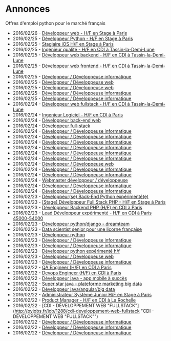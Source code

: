 # Annonces

Offres d'emploi python pour le marché français

* 2016/02/26 - [Développeur web - H/F en Stage à Paris](http://pyjobs.fr/job/1332/developpeur-web-h-f-en-stage-a-paris "Développeur web - H/F en Stage à Paris")
* 2016/02/25 - [Développeur Python - H/F en Stage à Paris](http://pyjobs.fr/job/1325/developpeur-python-h-f-en-stage-a-paris "Développeur Python - H/F en Stage à Paris")
* 2016/02/25 - [Stagiaire iOS H/F en Stage à Paris](http://pyjobs.fr/job/1326/stagiaire-ios-h-f-en-stage-a-paris "Stagiaire iOS H/F en Stage à Paris")
* 2016/02/25 - [Ingénieur qualité - H/F en CDI à Tassin-la-Demi-Lune](http://pyjobs.fr/job/1320/ingenieur-qualite-h-f-en-cdi-a-tassin-la-demi-lune "Ingénieur qualité - H/F en CDI à Tassin-la-Demi-Lune")
* 2016/02/25 - [Développeur web backend - H/F en CDI à Tassin-la-Demi-Lune](http://pyjobs.fr/job/1321/developpeur-web-backend-h-f-en-cdi-a-tassin-la-demi-lune "Développeur web backend - H/F en CDI à Tassin-la-Demi-Lune")
* 2016/02/25 - [Développeur web frontend - H/F en CDI à Tassin-la-Demi-Lune](http://pyjobs.fr/job/1319/developpeur-web-frontend-h-f-en-cdi-a-tassin-la-demi-lune "Développeur web frontend - H/F en CDI à Tassin-la-Demi-Lune")
* 2016/02/25 - [Développeur / Développeuse informatique](http://pyjobs.fr/job/1331/developpeur-developpeuse-informatique "Développeur / Développeuse informatique")
* 2016/02/25 - [Développeur / Développeuse web](http://pyjobs.fr/job/1322/developpeur-developpeuse-web "Développeur / Développeuse web")
* 2016/02/25 - [Développeur / Développeuse web](http://pyjobs.fr/job/1324/developpeur-developpeuse-web "Développeur / Développeuse web")
* 2016/02/25 - [Développeur / Développeuse informatique](http://pyjobs.fr/job/1323/developpeur-developpeuse-informatique "Développeur / Développeuse informatique")
* 2016/02/25 - [Développeur / Développeuse informatique](http://pyjobs.fr/job/1327/developpeur-developpeuse-informatique "Développeur / Développeuse informatique")
* 2016/02/24 - [Développeur web fullstack - H/F en CDI à Tassin-la-Demi-Lune](http://pyjobs.fr/job/1310/developpeur-web-fullstack-h-f-en-cdi-a-tassin-la-demi-lune "Développeur web fullstack - H/F en CDI à Tassin-la-Demi-Lune")
* 2016/02/24 - [Ingenieur Logiciel - H/F en CDI à Paris](http://pyjobs.fr/job/1309/ingenieur-logiciel-h-f-en-cdi-a-paris "Ingenieur Logiciel - H/F en CDI à Paris")
* 2016/02/24 - [Développeur back-end web](http://pyjobs.fr/job/1305/developpeur-back-end-web "Développeur back-end web")
* 2016/02/24 - [Développeur full-stack](http://pyjobs.fr/job/1304/developpeur-full-stack "Développeur full-stack")
* 2016/02/24 - [Développeur / Développeuse informatique](http://pyjobs.fr/job/1315/developpeur-developpeuse-informatique "Développeur / Développeuse informatique")
* 2016/02/24 - [Développeur / Développeuse informatique](http://pyjobs.fr/job/1316/developpeur-developpeuse-informatique "Développeur / Développeuse informatique")
* 2016/02/24 - [Développeur / Développeuse informatique](http://pyjobs.fr/job/1318/developpeur-developpeuse-informatique "Développeur / Développeuse informatique")
* 2016/02/24 - [Développeur / Développeuse informatique](http://pyjobs.fr/job/1317/developpeur-developpeuse-informatique "Développeur / Développeuse informatique")
* 2016/02/24 - [Développeur / Développeuse informatique](http://pyjobs.fr/job/1312/developpeur-developpeuse-informatique "Développeur / Développeuse informatique")
* 2016/02/24 - [Développeur / Développeuse informatique](http://pyjobs.fr/job/1313/developpeur-developpeuse-informatique "Développeur / Développeuse informatique")
* 2016/02/24 - [Développeur / Développeuse web](http://pyjobs.fr/job/1314/developpeur-developpeuse-web "Développeur / Développeuse web")
* 2016/02/24 - [Développeur / Développeuse informatique](http://pyjobs.fr/job/1328/developpeur-developpeuse-informatique "Développeur / Développeuse informatique")
* 2016/02/24 - [Développeur / Développeuse informatique](http://pyjobs.fr/job/1329/developpeur-developpeuse-informatique "Développeur / Développeuse informatique")
* 2016/02/24 - [Webmaster développeur / développeuse](http://pyjobs.fr/job/1308/webmaster-developpeur-developpeuse "Webmaster développeur / développeuse")
* 2016/02/24 - [Développeur / Développeuse informatique](http://pyjobs.fr/job/1330/developpeur-developpeuse-informatique "Développeur / Développeuse informatique")
* 2016/02/24 - [Développeur / Développeuse informatique](http://pyjobs.fr/job/1311/developpeur-developpeuse-informatique "Développeur / Développeuse informatique")
* 2016/02/23 - [Développeur(se) Back-End Python expérimenté(e)](http://pyjobs.fr/job/1301/developpeur-se-back-end-python-experimente-e "Développeur(se) Back-End Python expérimenté(e)")
* 2016/02/23 - [[Stage] Développeur Full Stack PHP - H/F en Stage à Paris](http://pyjobs.fr/job/1299/stage-developpeur-full-stack-php-h-f-en-stage-a-paris "[Stage] Développeur Full Stack PHP - H/F en Stage à Paris")
* 2016/02/23 - [Développeur Backend PHP (H/F) en CDI à Paris](http://pyjobs.fr/job/1298/developpeur-backend-php-h-f-en-cdi-a-paris "Développeur Backend PHP (H/F) en CDI à Paris")
* 2016/02/23 - [Lead Développeur expérimenté - H/F en CDI à Paris 45000-54000](http://pyjobs.fr/job/1294/lead-developpeur-experimente-h-f-en-cdi-a-paris-45000-54000 "Lead Développeur expérimenté - H/F en CDI à Paris 45000-54000")
* 2016/02/23 - [Développeur python/django - dreamteam](http://pyjobs.fr/job/1291/developpeur-python-django-dreamteam "Développeur python/django - dreamteam")
* 2016/02/23 - [Data scientist senior pour une licorne française](http://pyjobs.fr/job/1293/data-scientist-senior-pour-une-licorne-francaise "Data scientist senior pour une licorne française")
* 2016/02/23 - [Développeur python](http://pyjobs.fr/job/1292/developpeur-python "Développeur python")
* 2016/02/23 - [Développeur / Développeuse informatique](http://pyjobs.fr/job/1306/developpeur-developpeuse-informatique "Développeur / Développeuse informatique")
* 2016/02/23 - [Développeur / Développeuse informatique](http://pyjobs.fr/job/1303/developpeur-developpeuse-informatique "Développeur / Développeuse informatique")
* 2016/02/23 - [Développeur python expérimenté h/f](http://pyjobs.fr/job/1302/developpeur-python-experimente-h-f "Développeur python expérimenté h/f")
* 2016/02/23 - [Développeur / Développeuse web](http://pyjobs.fr/job/1307/developpeur-developpeuse-web "Développeur / Développeuse web")
* 2016/02/23 - [Développeur / Développeuse informatique](http://pyjobs.fr/job/1300/developpeur-developpeuse-informatique "Développeur / Développeuse informatique")
* 2016/02/22 - [QA Engineer (H/F) en CDI à Paris](http://pyjobs.fr/job/1290/qa-engineer-h-f-en-cdi-a-paris "QA Engineer (H/F) en CDI à Paris")
* 2016/02/22 - [Devops Engineer (H/F) en CDI à Paris](http://pyjobs.fr/job/1289/devops-engineer-h-f-en-cdi-a-paris "Devops Engineer (H/F) en CDI à Paris")
* 2016/02/22 - [Développeur java - app mobile à succès](http://pyjobs.fr/job/1284/developpeur-java-app-mobile-a-succes "Développeur java - app mobile à succès")
* 2016/02/22 - [Super star java - plateforme marketing big data](http://pyjobs.fr/job/1285/super-star-java-plateforme-marketing-big-data "Super star java - plateforme marketing big data")
* 2016/02/22 - [Développeur java/angular/big data](http://pyjobs.fr/job/1283/developpeur-java-angular-big-data "Développeur java/angular/big data")
* 2016/02/22 - [Administrateur Système Junior H/F en Stage à Paris](http://pyjobs.fr/job/1281/administrateur-systeme-junior-h-f-en-stage-a-paris "Administrateur Système Junior H/F en Stage à Paris")
* 2016/02/22 - [Product Manager - H/F en CDI à La Rochelle](http://pyjobs.fr/job/1280/product-manager-h-f-en-cdi-a-la-rochelle "Product Manager - H/F en CDI à La Rochelle")
* 2016/02/22 - [CDI - DÉVELOPPEMENT WEB "FULLSTACK"](http://pyjobs.fr/job/1288/cdi-developpement-web-fullstack "CDI - DÉVELOPPEMENT WEB "FULLSTACK"")
* 2016/02/22 - [Développeur / Développeuse informatique](http://pyjobs.fr/job/1287/developpeur-developpeuse-informatique "Développeur / Développeuse informatique")
* 2016/02/22 - [Développeur / Développeuse informatique](http://pyjobs.fr/job/1286/developpeur-developpeuse-informatique "Développeur / Développeuse informatique")
* 2016/02/22 - [Développeur / Développeuse informatique](http://pyjobs.fr/job/1297/developpeur-developpeuse-informatique "Développeur / Développeuse informatique")


